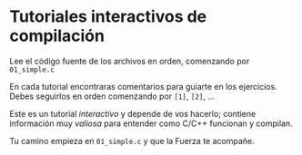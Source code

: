 # Tutoriales interactivos de compilación

Lee el código fuente de los archivos en orden, comenzando por `01_simple.c`

En cada tutorial encontraras comentarios para guiarte en los ejercicios.
Debes seguirlos en orden comenzando por `[1]`, `[2]`, ...

Este es un tutorial *interactivo* y depende de vos hacerlo; contiene
información muy *valiosa* para entender como C/C++ funcionan y compilan.

Tu camino empieza en `01_simple.c` y que la Fuerza te acompañe.

